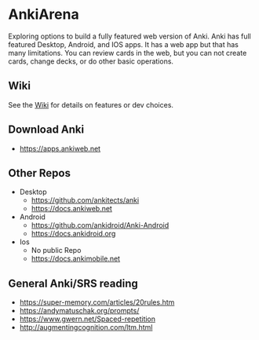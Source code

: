 # AnkiArena
Exploring options to build a fully featured web version of Anki. Anki has full featured Desktop, Android, and IOS apps. It has a web app but that has many limitations. You can review cards in the web, but you can not create cards, change decks, or do other basic operations.

## Wiki
See the [Wiki](https://github.com/AnkiArena/public/wiki/AnkiArena) for details on features or dev choices.

## Download Anki
* https://apps.ankiweb.net

## Other Repos
* Desktop 
  - https://github.com/ankitects/anki 
  - https://docs.ankiweb.net
* Android 
  - https://github.com/ankidroid/Anki-Android 
  - https://docs.ankidroid.org
* Ios 
  - No public Repo
  - https://docs.ankimobile.net

## General Anki/SRS reading
* https://super-memory.com/articles/20rules.htm
* https://andymatuschak.org/prompts/
* https://www.gwern.net/Spaced-repetition
* http://augmentingcognition.com/ltm.html
